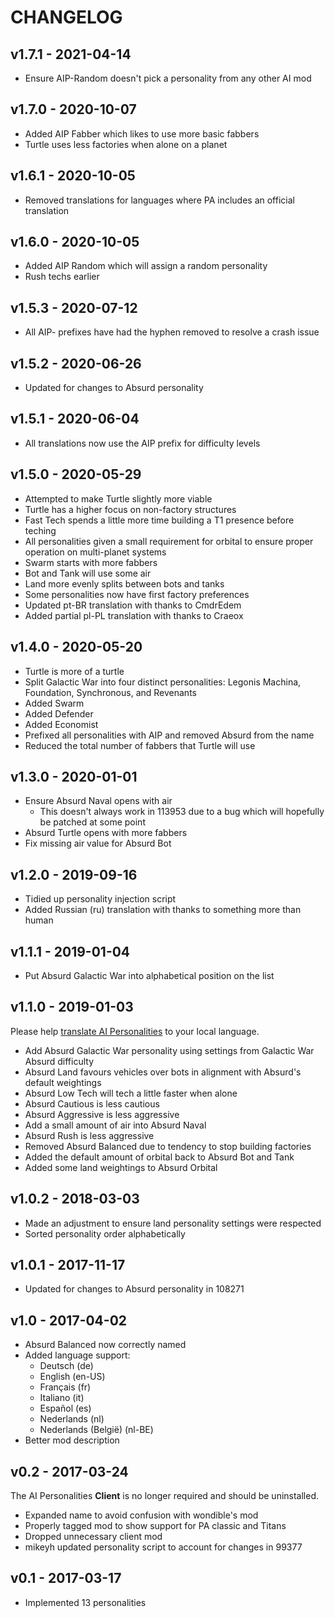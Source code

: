 # CHANGELOG

## v1.7.1 - 2021-04-14

- Ensure AIP-Random doesn't pick a personality from any other AI mod

## v1.7.0 - 2020-10-07

- Added AIP Fabber which likes to use more basic fabbers
- Turtle uses less factories when alone on a planet

## v1.6.1 - 2020-10-05

- Removed translations for languages where PA includes an official translation

## v1.6.0 - 2020-10-05

- Added AIP Random which will assign a random personality
- Rush techs earlier

## v1.5.3 - 2020-07-12

- All AIP- prefixes have had the hyphen removed to resolve a crash issue

## v1.5.2 - 2020-06-26

- Updated for changes to Absurd personality

## v1.5.1 - 2020-06-04

- All translations now use the AIP prefix for difficulty levels

## v1.5.0 - 2020-05-29

- Attempted to make Turtle slightly more viable
- Turtle has a higher focus on non-factory structures
- Fast Tech spends a little more time building a T1 presence before teching
- All personalities given a small requirement for orbital to ensure proper operation on multi-planet systems
- Swarm starts with more fabbers
- Bot and Tank will use some air
- Land more evenly splits between bots and tanks
- Some personalities now have first factory preferences
- Updated pt-BR translation with thanks to CmdrEdem
- Added partial pl-PL translation with thanks to Craeox

## v1.4.0 - 2020-05-20

- Turtle is more of a turtle
- Split Galactic War into four distinct personalities: Legonis Machina, Foundation, Synchronous, and Revenants
- Added Swarm
- Added Defender
- Added Economist
- Prefixed all personalities with AIP and removed Absurd from the name
- Reduced the total number of fabbers that Turtle will use

## v1.3.0 - 2020-01-01

- Ensure Absurd Naval opens with air
  - This doesn't always work in 113953 due to a bug which will hopefully be patched at some point
- Absurd Turtle opens with more fabbers
- Fix missing air value for Absurd Bot

## v1.2.0 - 2019-09-16

- Tidied up personality injection script
- Added Russian (ru) translation with thanks to something more than human

## v1.1.1 - 2019-01-04

- Put Absurd Galactic War into alphabetical position on the list

## v1.1.0 - 2019-01-03

Please help [translate AI Personalities](https://poeditor.com/join/project/3u9vtw8xUf) to your local language.

- Add Absurd Galactic War personality using settings from Galactic War Absurd difficulty
- Absurd Land favours vehicles over bots in alignment with Absurd's default weightings
- Absurd Low Tech will tech a little faster when alone
- Absurd Cautious is less cautious
- Absurd Aggressive is less aggressive
- Add a small amount of air into Absurd Naval
- Absurd Rush is less aggressive
- Removed Absurd Balanced due to tendency to stop building factories
- Added the default amount of orbital back to Absurd Bot and Tank
- Added some land weightings to Absurd Orbital

## v1.0.2 - 2018-03-03

- Made an adjustment to ensure land personality settings were respected
- Sorted personality order alphabetically

## v1.0.1 - 2017-11-17

- Updated for changes to Absurd personality in 108271

## v1.0 - 2017-04-02

- Absurd Balanced now correctly named
- Added language support:
  - Deutsch (de)
  - English (en-US)
  - Français (fr)
  - Italiano (it)
  - Español (es)
  - Nederlands (nl)
  - Nederlands (België) (nl-BE)
- Better mod description

## v0.2 - 2017-03-24

The AI Personalities **Client** is no longer required and should be uninstalled.

- Expanded name to avoid confusion with wondible's mod
- Properly tagged mod to show support for PA classic and Titans
- Dropped unnecessary client mod
- mikeyh updated personality script to account for changes in 99377

## v0.1 - 2017-03-17

- Implemented 13 personalities
